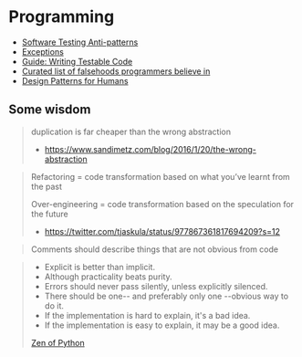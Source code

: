 # Programming

- [Software Testing Anti-patterns](http://blog.codepipes.com/testing/software-testing-antipatterns.html)
- [Exceptions](https://www.joelonsoftware.com/2003/10/13/13/)
- [Guide: Writing Testable Code](http://misko.hevery.com/code-reviewers-guide)
- [Curated list of falsehoods programmers believe in](https://github.com/kdeldycke/awesome-falsehood)
- [Design Patterns for Humans](https://github.com/kamranahmedse/design-patterns-for-humans)


## Some wisdom

> duplication is far cheaper than the wrong abstraction
> - https://www.sandimetz.com/blog/2016/1/20/the-wrong-abstraction

> Refactoring = code transformation based on what you’ve learnt from the past
>
> Over-engineering = code transformation based on the speculation for the future
> - https://twitter.com/tjaskula/status/977867361817694209?s=12

> Comments should describe things that are not obvious from code


> - Explicit is better than implicit.
> - Although practicality beats purity.
> - Errors should never pass silently, unless explicitly silenced.
> - There should be one-- and preferably only one --obvious way to do it.
> - If the implementation is hard to explain, it's a bad idea.
> - If the implementation is easy to explain, it may be a good idea.
> 
> [Zen of Python](https://www.python.org/dev/peps/pep-0020/#id3)
